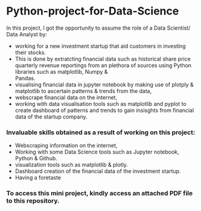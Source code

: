 # Python-project-for-Data-Science
In this project, l got the opportunity to assume the role of a Data Scientist/ Data Analyst by:

- working for a new investment startup that aid customers in investing their stocks.
- This is done by extratcting financial data such as historical share price quarterly revenue reportings from an plethora of sources using Python libraries such as matplotlib, Numpy &     
  Pandas.
- visualising  financial data in jupyter notebook by making use of plotply & matplotlib to ascertain patterns & trends from the data,
- webscrape financial data on the internet,
- working with data visualisation tools such as matplotlib and pyplot to create dashboard of patterns and trends to gain insisghts from financial data of the startup company.

### Invaluable skills obtained as a result of working on this project:
  - Webscraping information on the internet,
  - Working with some Data Science tools such as Jupyter notebook, Python & Github.
  - visualization tools such as matplotlib & plotly.
  - Dashboard creation of the financial data of the investment startup.
  - Having a foretaste 

### To access this mini project, kindly access an attached PDF file to this repository.


